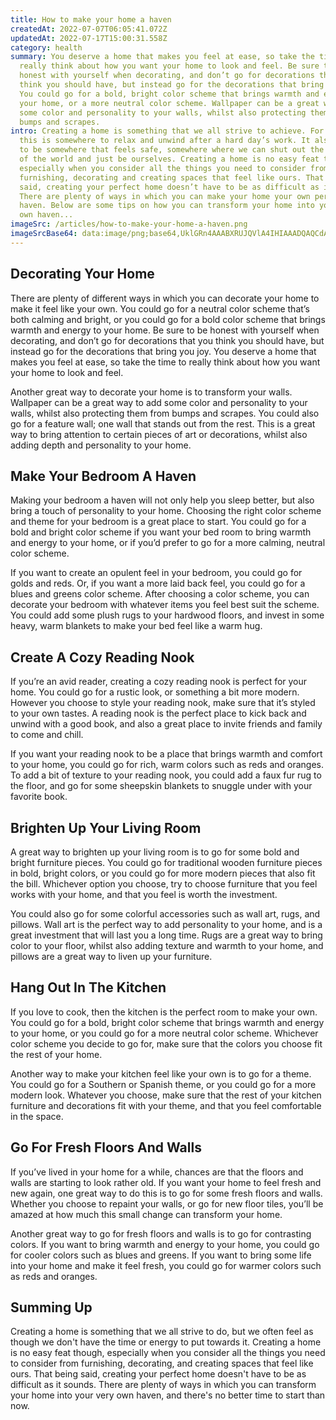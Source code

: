 ```yaml
---
title: How to make your home a haven
createdAt: 2022-07-07T06:05:41.072Z
updatedAt: 2022-07-17T15:00:31.558Z
category: health
summary: You deserve a home that makes you feel at ease, so take the time to
  really think about how you want your home to look and feel. Be sure to be
  honest with yourself when decorating, and don’t go for decorations that you
  think you should have, but instead go for the decorations that bring you joy.
  You could go for a bold, bright color scheme that brings warmth and energy to
  your home, or a more neutral color scheme. Wallpaper can be a great way to add
  some color and personality to your walls, whilst also protecting them from
  bumps and scrapes.
intro: Creating a home is something that we all strive to achieve. For most,
  this is somewhere to relax and unwind after a hard day’s work. It also needs
  to be somewhere that feels safe, somewhere where we can shut out the troubles
  of the world and just be ourselves. Creating a home is no easy feat though,
  especially when you consider all the things you need to consider from
  furnishing, decorating and creating spaces that feel like ours. That being
  said, creating your perfect home doesn’t have to be as difficult as it sounds.
  There are plenty of ways in which you can make your home your own personal
  haven. Below are some tips on how you can transform your home into your very
  own haven...
imageSrc: /articles/how-to-make-your-home-a-haven.png
imageSrcBase64: data:image/png;base64,UklGRn4AAABXRUJQVlA4IHIAAADQAQCdASoKAAoAAUAmJZgCdADZjhcKAAD+/Tn+OcUTlWOPWcb+/tkbptdIm0LucskaON6G1gzaiCUUsk4JRnkexzCR/DkYzX4+lwklLi/NXW0VrNgtXDlVHnnQur6X4cmCr77pP6AKiott3c54gmV18AA=
---
```


## Decorating Your Home

There are plenty of different ways in which you can decorate your home to make it feel like your own. You could go for a neutral color scheme that’s both calming and bright, or you could go for a bold color scheme that brings warmth and energy to your home. Be sure to be honest with yourself when decorating, and don’t go for decorations that you think you should have, but instead go for the decorations that bring you joy. You deserve a home that makes you feel at ease, so take the time to really think about how you want your home to look and feel.

Another great way to decorate your home is to transform your walls. Wallpaper can be a great way to add some color and personality to your walls, whilst also protecting them from bumps and scrapes. You could also go for a feature wall; one wall that stands out from the rest. This is a great way to bring attention to certain pieces of art or decorations, whilst also adding depth and personality to your home.

## Make Your Bedroom A Haven

Making your bedroom a haven will not only help you sleep better, but also bring a touch of personality to your home. Choosing the right color scheme and theme for your bedroom is a great place to start. You could go for a bold and bright color scheme if you want your bed room to bring warmth and energy to your home, or if you’d prefer to go for a more calming, neutral color scheme.

If you want to create an opulent feel in your bedroom, you could go for golds and reds. Or, if you want a more laid back feel, you could go for a blues and greens color scheme. After choosing a color scheme, you can decorate your bedroom with whatever items you feel best suit the scheme. You could add some plush rugs to your hardwood floors, and invest in some heavy, warm blankets to make your bed feel like a warm hug.

## Create A Cozy Reading Nook

If you’re an avid reader, creating a cozy reading nook is perfect for your home. You could go for a rustic look, or something a bit more modern. However you choose to style your reading nook, make sure that it’s styled to your own tastes. A reading nook is the perfect place to kick back and unwind with a good book, and also a great place to invite friends and family to come and chill.

If you want your reading nook to be a place that brings warmth and comfort to your home, you could go for rich, warm colors such as reds and oranges. To add a bit of texture to your reading nook, you could add a faux fur rug to the floor, and go for some sheepskin blankets to snuggle under with your favorite book.

## Brighten Up Your Living Room

A great way to brighten up your living room is to go for some bold and bright furniture pieces. You could go for traditional wooden furniture pieces in bold, bright colors, or you could go for more modern pieces that also fit the bill. Whichever option you choose, try to choose furniture that you feel works with your home, and that you feel is worth the investment.

You could also go for some colorful accessories such as wall art, rugs, and pillows. Wall art is the perfect way to add personality to your home, and is a great investment that will last you a long time. Rugs are a great way to bring color to your floor, whilst also adding texture and warmth to your home, and pillows are a great way to liven up your furniture.

## Hang Out In The Kitchen

If you love to cook, then the kitchen is the perfect room to make your own. You could go for a bold, bright color scheme that brings warmth and energy to your home, or you could go for a more neutral color scheme. Whichever color scheme you decide to go for, make sure that the colors you choose fit the rest of your home.

Another way to make your kitchen feel like your own is to go for a theme. You could go for a Southern or Spanish theme, or you could go for a more modern look. Whatever you choose, make sure that the rest of your kitchen furniture and decorations fit with your theme, and that you feel comfortable in the space.

## Go For Fresh Floors And Walls

If you’ve lived in your home for a while, chances are that the floors and walls are starting to look rather old. If you want your home to feel fresh and new again, one great way to do this is to go for some fresh floors and walls. Whether you choose to repaint your walls, or go for new floor tiles, you’ll be amazed at how much this small change can transform your home.

Another great way to go for fresh floors and walls is to go for contrasting colors. If you want to bring warmth and energy to your home, you could go for cooler colors such as blues and greens. If you want to bring some life into your home and make it feel fresh, you could go for warmer colors such as reds and oranges.

## Summing Up

Creating a home is something that we all strive to do, but we often feel as though we don't have the time or energy to put towards it. Creating a home is no easy feat though, especially when you consider all the things you need to consider from furnishing, decorating, and creating spaces that feel like ours. That being said, creating your perfect home doesn't have to be as difficult as it sounds. There are plenty of ways in which you can transform your home into your very own haven, and there's no better time to start than now.
